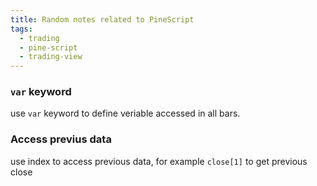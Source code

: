 ```yaml
---
title: Random notes related to PineScript
tags:
  - trading
  - pine-script
  - trading-view
---
```

 
### `var` keyword
use `var` keyword to define veriable accessed in all bars.
 
### Access previus data
use index to access previous data, for example `close[1]` to get previous close
